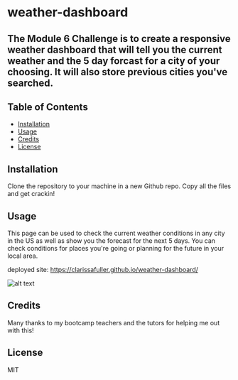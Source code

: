 # weather-dashboard

## The Module 6 Challenge is to create a responsive weather dashboard that will tell you the current weather and the 5 day forcast for a city of your choosing. It will also store previous cities you've searched.


## Table of Contents

- [Installation](#installation)
- [Usage](#usage)
- [Credits](#credits)
- [License](#license)

## Installation

Clone the repository to your machine in a new Github repo. Copy all the files and get crackin!

## Usage

This page can be used to check the current weather conditions in any city in the US as well as show you the forecast for the next 5 days. You can check conditions for places you're going or planning for the future in your local area.

deployed site: https://clarissafuller.github.io/weather-dashboard/

![alt text](assets/03-javascript-homework-demo.png)

  
## Credits

Many thanks to my bootcamp teachers and the tutors for helping me out with this!

## License

MIT
